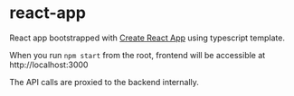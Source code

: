 # react-app

React app bootstrapped with [Create React App](https://github.com/facebook/create-react-app) using typescript template.

When you run `npm start` from the root, frontend will be accessible at http://localhost:3000

The API calls are proxied to the backend internally.
